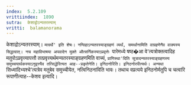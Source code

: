 ```yaml
---
index:  5.2.109
vrittiindex:  1890
sutra:  केशाद्वोऽन्यतरस्याम्
vritti:  balamanorama 
---
```


केशाद्रोऽन्यतरस्याम्। `मत्वर्थे' इति शेषः। नन्विहाऽन्यतरस्याङ्ग्रहणं व्यर्थं, समर्थानामिति वाग्रहणेनैव वाक्यस्य सिद्धत्वात्। नच महाविभाषया अपवादेन मुक्ते औत्सर्गिकस्याऽप्रवृत्तेः `पारेमध्ये षष्ठ�आ वे'त्यत्रोक्तत्वादिह मतुपोऽप्रवृत्त्यापत्तौ तत्प्रवृत्त्यर्थमन्यतरस्याङ्ग्रहणमिति वाच्यं, `प्राणिस्था'दिति सूत्रादन्यतरस्याङ्ग्रहणस्य समुच्चयार्थकस्याऽनुवृत्त्यैव तत्सिद्धेरित्यत आह--प्रकृतेनेति। इनिठनोरिति। इनिठनोरपीत्यर्थः। अन्यथा `सिध्मादिभ्यश्चे'त्यत्रेव मतुबेव समुच्चीयेत, नत्विनिठनाविति भावः। तथाच वप्रत्यये इनिठनोर्मतुपि च चत्वारि रूपाणीत्याह--केशव इत्यादि। 

